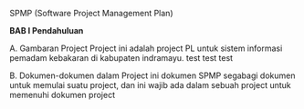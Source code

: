 SPMP (Software Project Management Plan)

**BAB I
Pendahuluan**

A. Gambaran Project
Project ini adalah project PL untuk sistem informasi pemadam kebakaran di kabupaten indramayu.
test test test


B. Dokumen-dokumen dalam Project
ini dokumen SPMP segabagi dokumen untuk memulai suatu project, dan ini wajib ada dalam sebuah project untuk memenuhi dokumen project